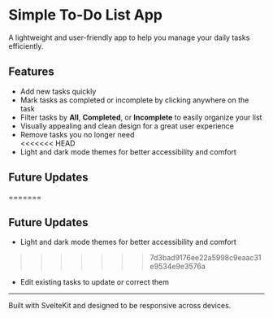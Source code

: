 # Simple To-Do List App

A lightweight and user-friendly app to help you manage your daily tasks efficiently.

## Features

- Add new tasks quickly  
- Mark tasks as completed or incomplete by clicking anywhere on the task  
- Filter tasks by **All**, **Completed**, or **Incomplete** to easily organize your list  
- Visually appealing and clean design for a great user experience  
- Remove tasks you no longer need  
<<<<<<< HEAD
- Light and dark mode themes for better accessibility and comfort  

## Future Updates

=======

## Future Updates

- Light and dark mode themes for better accessibility and comfort  
>>>>>>> 7d3bad9176ee22a5998c9eaac31e9534e9e3576a
- Edit existing tasks to update or correct them

---

Built with SvelteKit and designed to be responsive across devices.
